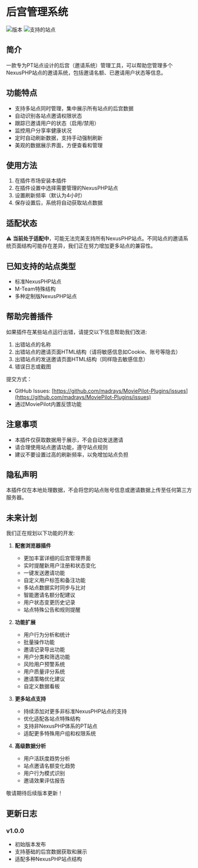 # 后宫管理系统

![版本](https://img.shields.io/badge/版本-1.0.0-blue)
![支持的站点](https://img.shields.io/badge/支持站点-NexusPHP-yellow)

## 简介

一款专为PT站点设计的后宫（邀请系统）管理工具，可以帮助您管理多个NexusPHP站点的邀请系统，包括邀请名额、已邀请用户状态等信息。

## 功能特点

- 支持多站点同时管理，集中展示所有站点的后宫数据
- 自动识别各站点邀请权限状态
- 跟踪已邀请用户的状态（启用/禁用）
- 监控用户分享率健康状况
- 定时自动刷新数据，支持手动强制刷新
- 美观的数据展示界面，方便查看和管理

## 使用方法

1. 在插件市场安装本插件
2. 在插件设置中选择需要管理的NexusPHP站点
3. 设置刷新频率（默认为4小时）
4. 保存设置后，系统将自动获取站点数据

## 适配状态

⚠️ **当前处于适配中**，可能无法完美支持所有NexusPHP站点。不同站点的邀请系统页面结构可能存在差异，我们正在努力增加更多站点的兼容性。

## 已知支持的站点类型

- 标准NexusPHP站点
- M-Team特殊结构
- 多种定制版NexusPHP站点

## 帮助完善插件

如果插件在某些站点运行出错，请提交以下信息帮助我们改进:

1. 出错站点的名称
2. 出错站点的邀请页面HTML结构（请将敏感信息如Cookie、账号等隐去）
3. 出错站点的发送邀请页面HTML结构（同样隐去敏感信息）
4. 错误日志或截图

提交方式：
- GitHub Issues: [https://github.com/madrays/MoviePilot-Plugins/issues](https://github.com/madrays/MoviePilot-Plugins/issues)
- 通过MoviePilot内置反馈功能

## 注意事项

- 本插件仅获取数据用于展示，不会自动发送邀请
- 请合理使用站点邀请功能，遵守站点规则
- 建议不要设置过高的刷新频率，以免增加站点负担

## 隐私声明

本插件仅在本地处理数据，不会将您的站点账号信息或邀请数据上传至任何第三方服务器。

## 未来计划

我们正在规划以下功能的开发:

1. **配套浏览器插件**
   - 更加丰富详细的后宫管理界面
   - 实时提醒新用户注册和状态变化
   - 一键发送邀请功能
   - 自定义用户标签和备注功能
   - 多站点数据实时同步与比对
   - 智能邀请名额分配建议
   - 用户状态变更历史记录
   - 站点特殊公告和规则提醒

2. **功能扩展**
   - 用户行为分析和统计
   - 批量操作功能
   - 邀请记录导出功能
   - 用户分类和筛选功能
   - 风险用户预警系统
   - 用户质量评分系统
   - 邀请策略优化建议
   - 自定义数据看板

3. **更多站点支持**
   - 持续添加对更多非标准NexusPHP站点的支持
   - 优化适配各站点特殊结构
   - 支持非NexusPHP体系的PT站点
   - 适配更多特殊用户组和权限系统

4. **高级数据分析**
   - 用户活跃度趋势分析
   - 站点邀请名额变化趋势
   - 用户行为模式识别
   - 邀请效果评估报告

敬请期待后续版本更新！

## 更新日志

### v1.0.0
- 初始版本发布
- 支持基础的后宫数据获取和展示
- 适配多种NexusPHP站点结构 